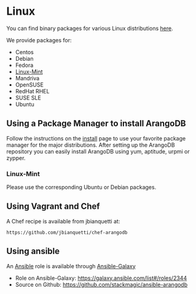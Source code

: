 Linux
=====

You can find binary packages for various Linux distributions
[here](http://www.arangodb.com/install/).

We provide packages for:

* Centos
* Debian
* Fedora
* [Linux-Mint](#linux-mint)
* Mandriva
* OpenSUSE
* RedHat RHEL
* SUSE SLE
* Ubuntu


Using a Package Manager to install ArangoDB
-------------------------------------------

Follow the instructions on the [install](https://www.arangodb.com/install)
page to use your favorite package manager for the major distributions. After
setting up the ArangoDB repository you can easily install ArangoDB using yum,
aptitude, urpmi or zypper.

### Linux-Mint

Please use the corresponding Ubuntu or Debian packages.

Using Vagrant and Chef
----------------------

A Chef recipe is available from jbianquetti at:

    https://github.com/jbianquetti/chef-arangodb

Using ansible
-------------

An [Ansible](http://ansible.com) role is available through [Ansible-Galaxy](https://galaxy.ansible.com)

* Role on Ansible-Galaxy: https://galaxy.ansible.com/list#/roles/2344
* Source on Github: https://github.com/stackmagic/ansible-arangodb
